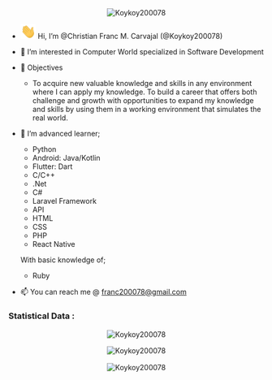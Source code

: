 <p align="center"><img align="center"
    src="https://github-readme-stats.vercel.app/api/top-langs?username=Koykoy200078&show_icons=true&locale=en&bg_color=0d1117&text_color=ffffff&layout=compact"
    alt="Koykoy200078" 
    bg_color=#808080/></p> 
    
-  <img src="https://github.com/ABSphreak/ABSphreak/blob/master/gifs/Hi.gif" width="30"> Hi, I’m @Christian Franc M. Carvajal (@Koykoy200078)
- 👀 I’m interested in Computer World specialized in Software Development
- 📑 Objectives
  - To acquire new valuable knowledge and skills in any environment where I can apply my knowledge. To build a career that offers both challenge and growth with opportunities to expand my knowledge and skills by using them in a working environment that simulates the real world.
- 🌱 I’m advanced learner;
  - Python 
  - Android: Java/Kotlin
  - Flutter: Dart
  - C/C++
  - .Net
  - C#
  - Laravel Framework
  - API
  - HTML
  - CSS
  - PHP
  - React Native
  
  With basic knowledge of;
  - Ruby
  
- 📫 You can reach me @ franc200078@gmail.com

<h3>Statistical Data :</h3>
<div align="center">
<p><img align="center" src="https://activity-graph.herokuapp.com/graph?username=Koykoy200078&theme=redical&hide_border=true&area=true" alt="Koykoy200078"/></p>
<p><img align="center" src="https://github-readme-streak-stats.herokuapp.com/?user=Koykoy200078&theme=radical" alt="Koykoy200078"/></p>
<p><img align="center" src="https://github-readme-stats.vercel.app/api?username=Koykoy200078&show_icons=true&locale=en&bg_color=0d1117&text_color=ffffff&repo=convoychat"
    alt="Koykoy200078" /></p>
</div>
